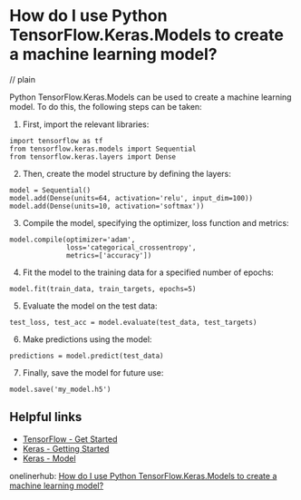 # How do I use Python TensorFlow.Keras.Models to create a machine learning model?
// plain

Python TensorFlow.Keras.Models can be used to create a machine learning model. To do this, the following steps can be taken:

1. First, import the relevant libraries:
```
import tensorflow as tf
from tensorflow.keras.models import Sequential
from tensorflow.keras.layers import Dense
```

2. Then, create the model structure by defining the layers:
```
model = Sequential()
model.add(Dense(units=64, activation='relu', input_dim=100))
model.add(Dense(units=10, activation='softmax'))
```

3. Compile the model, specifying the optimizer, loss function and metrics:
```
model.compile(optimizer='adam',
              loss='categorical_crossentropy',
              metrics=['accuracy'])
```

4. Fit the model to the training data for a specified number of epochs:
```
model.fit(train_data, train_targets, epochs=5)
```

5. Evaluate the model on the test data:
```
test_loss, test_acc = model.evaluate(test_data, test_targets)
```

6. Make predictions using the model:
```
predictions = model.predict(test_data)
```

7. Finally, save the model for future use:
```
model.save('my_model.h5')
```

## Helpful links
- [TensorFlow - Get Started](https://www.tensorflow.org/tutorials/quickstart/beginner)
- [Keras - Getting Started](https://keras.io/#getting-started-30-seconds-to-keras)
- [Keras - Model](https://keras.io/models/model/)

onelinerhub: [How do I use Python TensorFlow.Keras.Models to create a machine learning model?](https://onelinerhub.com/python-tensorflow/how-do-i-use-python-tensorflow-keras-models-to-create-a-machine-learning-model)